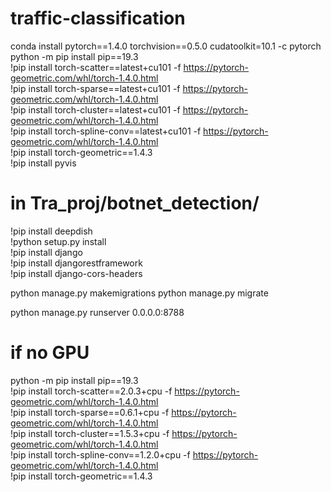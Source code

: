 # traffic-classification
conda install pytorch==1.4.0 torchvision==0.5.0 cudatoolkit=10.1 -c pytorch
</br>
python -m pip install pip==19.3</br>
!pip install torch-scatter==latest+cu101 -f https://pytorch-geometric.com/whl/torch-1.4.0.html</br>
!pip install torch-sparse==latest+cu101 -f https://pytorch-geometric.com/whl/torch-1.4.0.html</br>
!pip install torch-cluster==latest+cu101 -f https://pytorch-geometric.com/whl/torch-1.4.0.html</br>
!pip install torch-spline-conv==latest+cu101 -f https://pytorch-geometric.com/whl/torch-1.4.0.html</br>
!pip install torch-geometric==1.4.3</br>
!pip install pyvis</br>  

# in Tra_proj/botnet_detection/
!pip install deepdish </br>
!python setup.py install</br>
!pip install django</br>
!pip install djangorestframework</br>
!pip install django-cors-headers</br>

python manage.py makemigrations
python manage.py migrate


python manage.py runserver 0.0.0.0:8788</br>


# if no GPU

python -m pip install pip==19.3</br>
!pip install torch-scatter==2.0.3+cpu -f https://pytorch-geometric.com/whl/torch-1.4.0.html</br>
!pip install torch-sparse==0.6.1+cpu -f https://pytorch-geometric.com/whl/torch-1.4.0.html</br>
!pip install torch-cluster==1.5.3+cpu -f https://pytorch-geometric.com/whl/torch-1.4.0.html</br>
!pip install torch-spline-conv==1.2.0+cpu -f https://pytorch-geometric.com/whl/torch-1.4.0.html</br>
!pip install torch-geometric==1.4.3</br>
